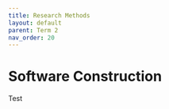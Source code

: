 ```yaml
---
title: Research Methods
layout: default
parent: Term 2
nav_order: 20
---
```


# Software Construction

Test